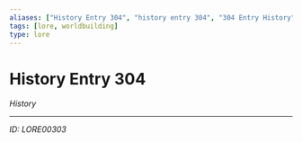 ```yaml
---
aliases: ["History Entry 304", "history entry 304", "304 Entry History"]
tags: [lore, worldbuilding]
type: lore
---
```


# History Entry 304

*History*

---
*ID: LORE00303*